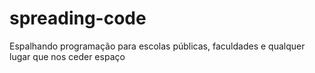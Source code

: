 # spreading-code
Espalhando programação para escolas públicas, faculdades e qualquer lugar que nos ceder espaço
